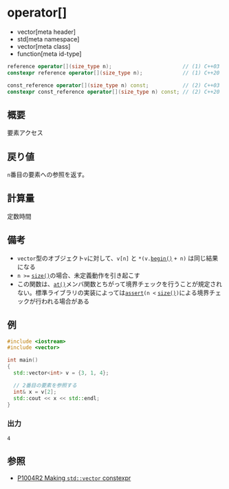 # operator[]
* vector[meta header]
* std[meta namespace]
* vector[meta class]
* function[meta id-type]

```cpp
reference operator[](size_type n);                       // (1) C++03
constexpr reference operator[](size_type n);             // (1) C++20

const_reference operator[](size_type n) const;           // (2) C++03
constexpr const_reference operator[](size_type n) const; // (2) C++20
```

## 概要
要素アクセス


## 戻り値
`n`番目の要素への参照を返す。


## 計算量
定数時間


## 備考
- `vector`型のオブジェクト`v`に対して、`v[n]` と `*(v.`[`begin()`](begin.md) `+ n)` は同じ結果になる
- `n >=` [`size()`](size.md)の場合、未定義動作を引き起こす
- この関数は、[`at()`](at.md)メンバ関数とちがって境界チェックを行うことが規定されない。標準ライブラリの実装によっては[`assert`](/reference/cassert/assert.md)`(n <` [`size()`](size.md)`)`による境界チェックが行われる場合がある


## 例
```cpp example
#include <iostream>
#include <vector>

int main()
{
  std::vector<int> v = {3, 1, 4};

  // 2番目の要素を参照する
  int& x = v[2];
  std::cout << x << std::endl;
}
```

### 出力
```
4
```

## 参照
- [P1004R2 Making `std::vector` constexpr](https://www.open-std.org/jtc1/sc22/wg21/docs/papers/2019/p1004r2.pdf)
